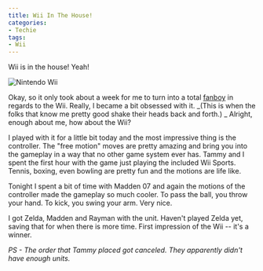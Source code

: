 ```yaml
---
title: Wii In The House!
categories:
- Techie
tags:
- Wii
---
```


Wii is in the house! Yeah!


![Nintendo Wii](/assets/posts/2006/nintendo_wii_11.jpg)

Okay, so it only took about a week for me to turn into a total [fanboy](http://en.wikipedia.org/wiki/Fanboy) in regards to the Wii. Really, I became a bit obsessed with it. _(This is when the folks that know me pretty good shake their heads back and forth.)  _ Alright, enough about me, how about the Wii?

I played with it for a little bit today and the most impressive thing is the controller. The "free motion" moves are pretty amazing and bring you into the gameplay in a way that no other game system ever has. Tammy and I spent the first hour with the game just playing the included Wii Sports. Tennis, boxing, even bowling are pretty fun and the motions are life like.

Tonight I spent a bit of time with Madden 07 and again the motions of the controller made the gameplay so much cooler. To pass the ball, you throw your hand. To kick, you swing your arm. Very nice.

I got Zelda, Madden and Rayman with the unit. Haven't played Zelda yet, saving that for when there is more time. First impression of the Wii -- it's a winner.

_PS - The order that Tammy placed got canceled. They apparently didn't have enough units._
